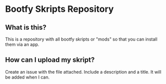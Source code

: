 # Bootfy Skripts Repository

## What is this?
This is a repository with all bootfy skripts or "mods" so that you can install them via an app.


## How can I upload my skript?
Create an issue with the file attached. Include a description and a title. It will be added when I can.
